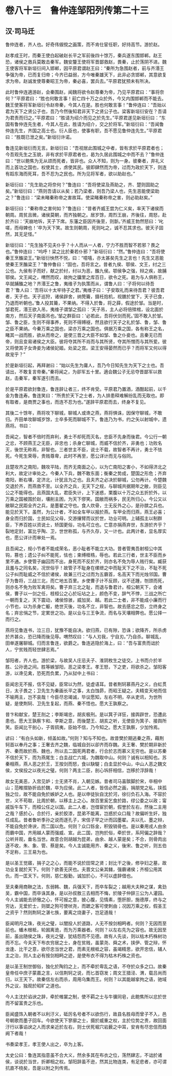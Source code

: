 # 卷八十三　鲁仲连邹阳列传第二十三

## 汉·司马迁

鲁仲连者，齐人也。好奇伟俶傥之画策，而不肯仕宦任职，好持高节。游於赵。  
  
赵孝成王时，而秦王使白起破赵长平之军前後四十馀万，秦兵遂东围邯郸。赵王恐，诸侯之救兵莫敢击秦军。魏安釐王使将军晋鄙救赵，畏秦，止於荡阴不进。魏王使客将军新垣衍间入邯郸，因平原君谓赵王曰：“秦所为急围赵者，前与齐湣王争强为帝，已而复归帝；今齐已益弱，方今唯秦雄天下，此非必贪邯郸，其意欲复求为帝。赵诚发使尊秦昭王为帝，秦必喜，罢兵去。”平原君犹预未有所决。  
  
此时鲁仲连適游赵，会秦围赵，闻魏将欲令赵尊秦为帝，乃见平原君曰：“事将奈何？”平原君曰：“胜也何敢言事！前亡四十万之众於外，今又内围邯郸而不能去。魏王使客将军新垣衍令赵帝秦，今其人在是。胜也何敢言事！”鲁仲连曰：“吾始以君为天下之贤公子也，吾乃今然後知君非天下之贤公子也。梁客新垣衍安在？吾请为君责而归之。”平原君曰：“胜请为绍介而见之於先生。”平原君遂见新垣衍曰：“东国有鲁仲连先生者，今其人在此，胜请为绍介，交之於将军。”新垣衍曰：“吾闻鲁仲连先生，齐国之高士也。衍人臣也，使事有职，吾不愿见鲁仲连先生。”平原君曰：“胜既已泄之矣。”新垣衍许诺。  
  
鲁连见新垣衍而无言。新垣衍曰：“吾视居此围城之中者，皆有求於平原君者也；今吾观先生之玉貌，非有求於平原君者也，曷为久居此围城之中而不去？”鲁仲连曰：“世以鲍焦为无从颂而死者，皆非也。众人不知，则为一身。彼秦者，弃礼义而上首功之国也，权使其士，虏使其民。彼即肆然而为帝，过而为政於天下，则连有蹈东海而死耳，吾不忍为之民也。所为见将军者，欲以助赵也。”  
  
新垣衍曰：“先生助之将奈何？”鲁连曰：“吾将使梁及燕助之，齐、楚则固助之矣。”新垣衍曰：“燕则吾请以从矣；若乃梁者，则吾乃梁人也，先生恶能使梁助之？”鲁连曰：“梁未睹秦称帝之害故耳。使梁睹秦称帝之害，则必助赵矣。”  
  
新垣衍曰：“秦称帝之害何如？”鲁连曰：“昔者齐威王尝为仁义矣，率天下诸侯而朝周。周贫且微，诸侯莫朝，而齐独朝之。居岁馀，周烈王崩，齐後往，周怒，赴於齐曰：‘天崩地坼，天子下席。东藩之臣因齐後至，则斮。’齐威王勃然怒曰：‘叱嗟，而母婢也！’卒为天下笑。故生则朝周，死则叱之，诚不忍其求也。彼天子固然，其无足怪。”  
  
新垣衍曰：“先生独不见夫仆乎？十人而从一人者，宁力不胜而智不若邪？畏之也。”鲁仲连曰：“呜呼！梁之比於秦若仆邪？”新垣衍曰：“然。”鲁仲连曰：“吾将使秦王烹醢梁王。”新垣衍怏然不悦，曰：“噫嘻，亦太甚矣先生之言也！先生又恶能使秦王烹醢梁王？”鲁仲鲁曰：“固也，吾将言之。昔者九侯、鄂侯、文王，纣之三公也。九侯有子而好，献之於纣，纣以为恶，醢九侯。鄂侯争之强，辩之疾，故脯鄂侯。文王闻之，喟然而叹，故拘之牖里之库百日，欲令之死。曷为与人俱称王，卒就脯醢之地？齐湣王之鲁，夷维子为执策而从，谓鲁人曰：‘子将何以待吾君？’鲁人曰：‘吾将以十太牢待子之君。’夷维子曰：‘子安取礼而来待吾君？彼吾君者，天子也。天子巡狩，诸侯辟舍，纳筦籥，摄衽抱机，视膳於堂下，天子已食，乃退而听朝也。’鲁人投其籥，不果纳。不得入於鲁，将之薛，假途於邹。当是时，邹君死，湣王欲入吊，夷维子谓邹之孤曰：‘天子吊，主人必将倍殡棺，设北面於南方，然后天子南面吊也。’邹之群臣曰：‘必若此，吾将伏剑而死。’固不敢入於邹。邹、鲁之臣，生则不得事养，死则不得赙襚，然且欲行天子之礼於邹、鲁，邹、鲁之臣不果纳。今秦万乘之国也，梁亦万乘之国也。俱据万乘之国，各有称王之名，睹其一战而胜，欲从而帝之，是使三晋之大臣不如邹、鲁之仆妾也。且秦无已而帝，则且变易诸侯之大臣。彼将夺其所不肖而与其所贤，夺其所憎而与其所爱。彼又将使其子女谗妾为诸侯妃姬。处梁之宫。梁王安得晏然而已乎？而将军又何以得故宠乎？”  
  
於是新垣衍起，再拜谢曰：“始以先生为庸人，吾乃今日知先生为天下之士也。吾请出，不敢复言帝秦。”秦将闻之，为卻军五十里。適会魏公子无忌夺晋鄙军以救赵，击秦军，秦军遂引而去。  
  
於是平原君欲封鲁连，鲁连辞让者三，终不肯受。平原君乃置酒，酒酣起前，以千金为鲁连寿。鲁连笑曰：“所贵於天下之士者，为人排患释难解纷乱而无取也。即有取者，是商贾之事也，而连不忍为也。”遂辞平原君而去，终身不复见。  
  
其後二十馀年，燕将攻下聊城，聊城人或谗之燕，燕将惧诛，因保守聊城，不敢归。齐田单攻聊城岁馀，士卒多死而聊城不下。鲁连乃为书，约之矢以射城中，遗燕将。书曰：  
  
吾闻之，智者不倍时而弃利，勇士不却死而灭名，忠臣不先身而後君。今公行一朝之忿，不顾燕王之无臣，非忠也；杀身亡聊城，而威不信於齐，非勇也；功败名灭，後世无称焉，非智也。三者世主不臣，说士不载，故智者不再计，勇士不怯死。今死生荣辱，贵贱尊卑，此时不再至，愿公详计而无与俗同。  
  
且楚攻齐之南阳，魏攻平陆，而齐无南面之心，以为亡南阳之害小，不如得济北之利大，故定计审处之。今秦人下兵，魏不敢东面；衡秦之势成，楚国之形危；齐弃南阳，断右壤，定济北，计犹且为之也。且夫齐之必决於聊城，公勿再计。今楚魏交退於齐，而燕救不至。以全齐之兵，无天下之规，与聊城共据期年之敝，则臣见公之不能得也。且燕国大乱，君臣失计，上下迷惑，栗腹以十万之众五折於外，以万乘之国被围於赵，壤削主困，为天下僇笑。国敝而祸多，民无所归心。今公又以敝聊之民距全齐之兵，是墨翟之守也。食人炊骨，士无反外之心，是孙膑之兵也。能见於天下。虽然，为公计者，不如全车甲以报於燕。车甲全而归燕，燕王必喜；身全而归於国，士民如见父母，交游攘臂而议於世，功业可明。上辅孤主以制群臣，下养百姓以资说士，矫国更俗，功名可立也。亡意亦捐燕弃世，东游於齐乎？裂地定封，富比乎陶、卫，世世称孤，与齐久存，又一计也。此两计者，显名厚实也，愿公详计而审处一焉。  
  
且吾闻之，规小节者不能成荣名，恶小耻者不能立大功。昔者管夷吾射桓公中其钩，篡也；遗公子纠不能死，怯也；束缚桎梏，辱也。若此三行者，世主不臣而乡里不通。乡使管子幽囚而不出，身死而不反於齐，则亦名不免为辱人贱行矣。臧获且羞与之同名矣，况世俗乎！故管子不耻身在缧绁之中而耻天下之不治，不耻不死公子纠而耻威之不信於诸侯，故兼三行之过而为五霸首，名高天下而光烛邻国。曹子为鲁将，三战三北，而亡地五百里。乡使曹子计不反顾，议不还踵，刎颈而死，则亦名不免为败军禽将矣。曹子弃三北之耻，而退与鲁君计。桓公朝天下，会诸侯，曹子以一剑之任，枝桓公之心於坛坫之上，颜色不变，辞气不悖，三战之所亡一朝而复之，天下震动，诸侯惊骇，威加吴、越。若此二士者，非不能成小廉而行小节也，以为杀身亡躯，绝世灭後，功名不立，非智也。故去感忿之怨，立终身之名；弃忿悁之节，定累世之功。是以业与三王争流，而名与天壤相弊也。愿公择一而行之。  
  
燕将见鲁连书，泣三日，犹豫不能自决。欲归燕，已有隙，恐诛；欲降齐，所杀虏於齐甚众，恐已降而後见辱。喟然叹曰：“与人刃我，宁自刃。”乃自杀。聊城乱，田单遂屠聊城。归而言鲁连，欲爵之。鲁连逃隐於海上，曰：“吾与富贵而诎於人，宁贫贱而轻世肆志焉。”  
  
邹阳者，齐人也。游於梁，与故吴人庄忌夫子、淮阴枚生之徒交。上书而介於羊胜、公孙诡之间。胜等嫉邹阳，恶之梁孝王。孝王怒，下之吏，将欲杀之。邹阳客游，以谗见禽，恐死而负累，乃从狱中上书曰：  
  
臣闻忠无不报，信不见疑，臣常以为然，徒虚语耳。昔者荆轲慕燕丹之义，白虹贯日，太子畏之；卫先生为秦画长平之事，太白蚀昴，而昭王疑之。夫精变天地而信不喻两主，岂不哀哉！今臣尽忠竭诚，毕议愿知，左右不明，卒从吏讯，为世所疑，是使荆轲、卫先生复起，而燕、秦不悟也。愿大王孰察之。  
  
昔卞和献宝，楚王刖之；李斯竭忠，胡亥极刑。是以箕子详狂，接舆辟世，恐遭此患也。愿大王孰察卞和、李斯之意，而後楚王、胡亥之听，无使臣为箕子、接舆所笑。臣闻比干剖心，子胥鸱夷，臣始不信，乃今知之。愿大王孰察，少加怜焉。  
  
谚曰：“有白头如新，倾盖如故。”何则？知与不知也。故昔樊於期逃秦之燕，藉荆轲首以奉丹之事；王奢去齐之魏，临城自刭以卻齐而存魏。夫王奢、樊於期非新於齐、秦而故於燕、魏也，所以去二国死两君者，行合於志而慕义无穷也。是以苏秦不信於天下，而为燕尾生；白圭战亡六城，为魏取中山。何则？诚有以相知也。苏秦相燕，燕人恶之於王，王按剑而怒，食以駃騠；白圭显於中山，中山人恶之魏文侯，文侯投之以夜光之璧。何则？两主二臣，剖心坼肝相信，岂移於浮辞哉！  
  
故女无美恶，入宫见妒；士无贤不肖，入朝见嫉。昔者司马喜髌脚於宋，卒相中山；范睢摺胁折齿於魏，卒为应侯。此二人者，皆信必然之画，捐朋党之私，挟孤独之位，故不能自免於嫉妒之人也。是以申徒狄自沈於河，徐衍负石入海。不容於世，义不苟取，比周於朝，以移主上之心。故百里奚乞食於路，缪公委之以政；甯戚饭牛车下，而桓公任之以国。此二人者，岂借宦於朝，假誉於左右，然後二主用之哉？感於心，合於行，亲於胶漆，昆弟不能离，岂惑於众口哉？故偏听生奸，独任成乱。昔者鲁听季孙之说而逐孔子，宋信子罕之计而囚墨翟。夫以孔、墨之辩，不能自免於谗谀，而二国以危。何则？众口铄金，积毁销骨也。是以秦用戎人由余而霸中国，齐用越人蒙而强威、宣。此二国，岂拘於俗，牵於世，系阿偏之辞哉？公听并观，垂名当世。故意合则胡越为昆弟，由余、越人蒙是矣；不合，则骨肉出逐不收，朱、象、管、蔡是矣。今人主诚能用齐、秦之义，後宋、鲁之听，则五伯不足称，三王易为也。  
  
是以圣王觉寤，捐子之之心，而能不说於田常之贤；封比干之後，修孕妇之墓，故功业复就於天下。何则？欲善无厌也。夫晋文公亲其雠，强霸诸侯；齐桓公用其仇，而一匡天下。何则，慈仁殷勤，诚加於心，不可以虚辞借也。  
  
至夫秦用商鞅之法，东弱韩、魏，兵强天下，而卒车裂之；越用大夫种之谋，禽劲吴，霸中国，而卒诛其身。是以孙叔敖三去相而不悔，於陵子仲辞三公为人灌园。今人主诚能去骄慠之心，怀可报之意，披心腹，见情素，堕肝胆，施德厚，终与之穷达，无爱於士，则桀之狗可使吠尧，而蹠之客可使刺由；况因万乘之权，假圣王之资乎？然则荆轲之湛七族，要离之烧妻子，岂足道哉！  
  
臣闻明月之珠，夜光之璧，以闇投人於道路，人无不按剑相眄者。何则？无因而至前也。蟠木根柢，轮囷离诡，而为万乘器者。何则？以左右先为之容也。故无因至前，虽出随侯之珠，夜光之璧，犹结怨而不见德。故有人先谈，则以枯木朽株树功而不忘。今夫天下布衣穷居之士，身在贫贱，虽蒙尧、舜之术，挟伊、管之辩，怀龙逢、比干之意，欲尽忠当世之君，而素无根柢之容，虽竭精思，欲开忠信，辅人主之治，则人主必有按剑相眄之迹，是使布衣不得为枯木朽株之资也。  
  
是以圣王制世御俗，独化於陶钧之上，而不牵於卑乱之语，不夺於众多之口。故秦皇帝任中庶子蒙嘉之言，以信荆轲之说，而匕首窃发；周文王猎泾、渭，载吕尚而归，以王天下。故秦信左右而杀，周用乌集而王。何则？以其能越挛拘之语，驰域外之议，独观於昭旷之道也。  
  
今人主沈於谄谀之辞，牵於帷裳之制，使不羁之士与牛骥同皂，此鲍焦所以忿於世而不留富贵之乐也。  
  
臣闻盛饰入朝者不以利汙义，砥厉名号者不以欲伤行，故县名胜母而曾子不入，邑号朝歌而墨子回车。今欲使天下寥廓之士，摄於威重之权，主於位势之贵，故回面汙行以事谄谀之人而求亲近於左右，则士伏死堀穴岩薮之中耳，安肯有尽忠信而趋阙下者哉！  
  
书奏梁孝王，孝王使人出之，卒为上客。  
  
太史公曰：鲁连其指意虽不合大义，然余多其在布衣之位，荡然肆志，不诎於诸侯，谈说於当世，折卿相之权。邹阳辞虽不逊，然其比物连类，有足悲者，亦可谓抗直不桡矣，吾是以附之列传焉。  
  
